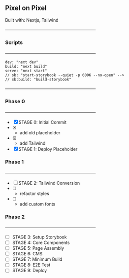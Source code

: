 ## Pixel on Pixel

Built with: Nextjs, Tailwind

—————————————————————

### Scripts

—————————————————————

```
dev: "next dev"
build: "next build"
serve: "next start"
// sb: "start-storybook --quiet -p 6006 --no-open" -->
// sb:build: "build-storybook"
```

—————————————————————

### Phase 0

—————————————————————

- [x] STAGE 0: Initial Commit
- [x] - add old placeholder
- [x] - add Tailwind
- [x] STAGE 1: Deploy Placeholder

### Phase 1

—————————————————————

- [ ] STAGE 2: Tailwind Conversion
- [ ] - refactor styles
- [ ] - add custom fonts

### Phase 2

—————————————————————

- [ ] STAGE 3: Setup Storybook
- [ ] STAGE 4: Core Components
- [ ] STAGE 5: Page Assembly
- [ ] STAGE 6: CMS
- [ ] STAGE 7: Minimum Build
- [ ] STAGE 8: E2E Test
- [ ] STAGE 9: Deploy
